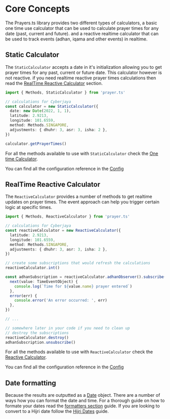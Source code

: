 # Core Concepts

The Prayers.ts library provides two different types of calculators, a basic one time use calculator that can be used to calculate prayer times for any date (past, current and future). and a reactive realtime calculator that can be used to track events (adhan, iqama and other events) in realtime.

## Static Calculator

The `StaticCalculator` accepts a date in it's initialization allowing you to get prayer times for any past, current or future date. This calculator however is not reactive. if you need realtime reactive prayer times calculations then read the [RealTime Reactive Calculator](#realtime-reactive-calculator) section.

```ts
import { Methods, StaticCalculator } from 'prayer.ts'

// calculations for Cyberjaya
const calculator = new StaticCalculator({
  date: new Date(2022, 1, 1),
  latitude: 2.9213,
  longitude: 101.6559,
  method: Methods.SINGAPORE,
  adjustments: { dhuhr: 3, asr: 3, isha: 2 },
})

calculator.getPrayerTimes()
```

For all the methods available to use with `StaticCalculator` check the [One time Calculator](./one-time-calculator.md).

You can find all the configuration reference in the [Config](../config.md)

## RealTime Reactive Calculator

The `ReactiveCalculator` provides a number of methods to get realtime updates on prayer times. The event approach can help you trigger certain logic at specific times.

```ts
import { Methods, ReactiveCalculator } from 'prayer.ts'

// calculations for Cyberjaya
const reactiveCalculator = new ReactiveCalculator({
  latitude: 2.9213,
  longitude: 101.6559,
  method: Methods.SINGAPORE,
  adjustments: { dhuhr: 3, asr: 3, isha: 2 },
})

// create some subscriptions that would refresh the calculations
reactiveCalculator.int()

const adhanSubscription = reactiveCalculator.adhanObserver().subscribe({
  next(value: TimeEventObject) {
    console.log(`Time for ${value.name} prayer entered`)
  },
  error(err) {
    console.error('An error occurred: ', err)
  },
})

// ...

// somewhere later in your code if you need to clean up
// destroy the subscriptions
reactiveCalculator.destroy()
adhanSubscription.unsubscribe()
```

For all the methods available to use with `ReactiveCalculator` check the [Reactive Calculator](./reactive-calculator.md).

You can find all the configuration reference in the [Config](../config.md)

## Date formatting

Because the results are outputted as a [Date](https://developer.mozilla.org/en-US/docs/Web/JavaScript/Reference/Global_Objects/Date) object. There are a number of ways how you can format the date and time. For a thorough guide on how to formate your dates read the [formatters section](./formatters.md) guide. If you are looking to convert to a Hijri date follow the [Hijri Dates](./hijri.md) guide.
